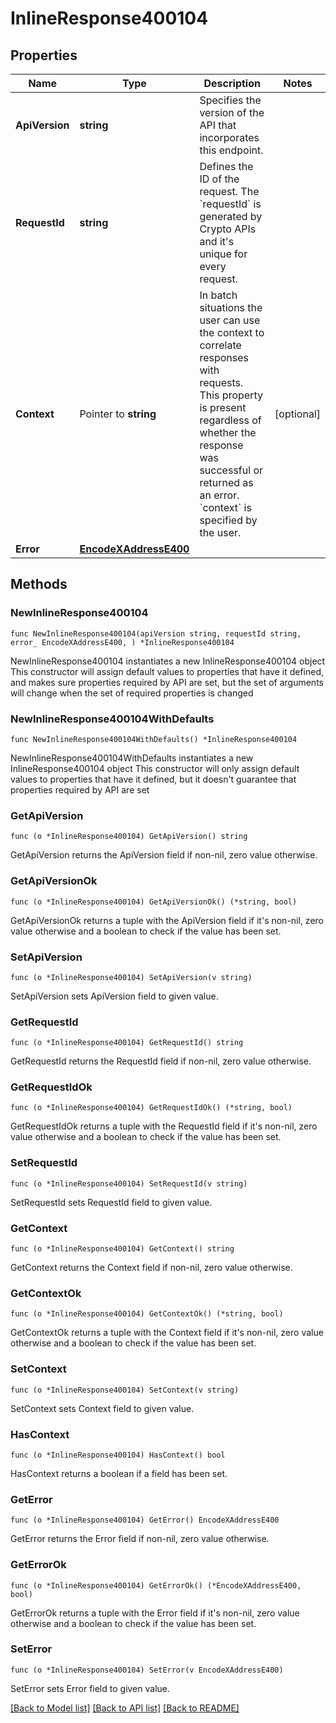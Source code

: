 # InlineResponse400104

## Properties

Name | Type | Description | Notes
------------ | ------------- | ------------- | -------------
**ApiVersion** | **string** | Specifies the version of the API that incorporates this endpoint. | 
**RequestId** | **string** | Defines the ID of the request. The &#x60;requestId&#x60; is generated by Crypto APIs and it&#39;s unique for every request. | 
**Context** | Pointer to **string** | In batch situations the user can use the context to correlate responses with requests. This property is present regardless of whether the response was successful or returned as an error. &#x60;context&#x60; is specified by the user. | [optional] 
**Error** | [**EncodeXAddressE400**](EncodeXAddressE400.md) |  | 

## Methods

### NewInlineResponse400104

`func NewInlineResponse400104(apiVersion string, requestId string, error_ EncodeXAddressE400, ) *InlineResponse400104`

NewInlineResponse400104 instantiates a new InlineResponse400104 object
This constructor will assign default values to properties that have it defined,
and makes sure properties required by API are set, but the set of arguments
will change when the set of required properties is changed

### NewInlineResponse400104WithDefaults

`func NewInlineResponse400104WithDefaults() *InlineResponse400104`

NewInlineResponse400104WithDefaults instantiates a new InlineResponse400104 object
This constructor will only assign default values to properties that have it defined,
but it doesn't guarantee that properties required by API are set

### GetApiVersion

`func (o *InlineResponse400104) GetApiVersion() string`

GetApiVersion returns the ApiVersion field if non-nil, zero value otherwise.

### GetApiVersionOk

`func (o *InlineResponse400104) GetApiVersionOk() (*string, bool)`

GetApiVersionOk returns a tuple with the ApiVersion field if it's non-nil, zero value otherwise
and a boolean to check if the value has been set.

### SetApiVersion

`func (o *InlineResponse400104) SetApiVersion(v string)`

SetApiVersion sets ApiVersion field to given value.


### GetRequestId

`func (o *InlineResponse400104) GetRequestId() string`

GetRequestId returns the RequestId field if non-nil, zero value otherwise.

### GetRequestIdOk

`func (o *InlineResponse400104) GetRequestIdOk() (*string, bool)`

GetRequestIdOk returns a tuple with the RequestId field if it's non-nil, zero value otherwise
and a boolean to check if the value has been set.

### SetRequestId

`func (o *InlineResponse400104) SetRequestId(v string)`

SetRequestId sets RequestId field to given value.


### GetContext

`func (o *InlineResponse400104) GetContext() string`

GetContext returns the Context field if non-nil, zero value otherwise.

### GetContextOk

`func (o *InlineResponse400104) GetContextOk() (*string, bool)`

GetContextOk returns a tuple with the Context field if it's non-nil, zero value otherwise
and a boolean to check if the value has been set.

### SetContext

`func (o *InlineResponse400104) SetContext(v string)`

SetContext sets Context field to given value.

### HasContext

`func (o *InlineResponse400104) HasContext() bool`

HasContext returns a boolean if a field has been set.

### GetError

`func (o *InlineResponse400104) GetError() EncodeXAddressE400`

GetError returns the Error field if non-nil, zero value otherwise.

### GetErrorOk

`func (o *InlineResponse400104) GetErrorOk() (*EncodeXAddressE400, bool)`

GetErrorOk returns a tuple with the Error field if it's non-nil, zero value otherwise
and a boolean to check if the value has been set.

### SetError

`func (o *InlineResponse400104) SetError(v EncodeXAddressE400)`

SetError sets Error field to given value.



[[Back to Model list]](../README.md#documentation-for-models) [[Back to API list]](../README.md#documentation-for-api-endpoints) [[Back to README]](../README.md)



